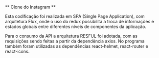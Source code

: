 ** Clone do Instagram **

Esta codificação foi realizada em SPA (Single Page Application), com arquitetura Flux, onde o uso do redux possibilita a troca de informações e estados globais entre diferentes níveis de componentes da aplicação.

Para o consumo da API a arquitetura RESFUL foi adotada, com as requisições sendo feitas a partir da dependência axios.
No programa também foram utilizadas as dependências react-helmet, react-router e react-icons.


